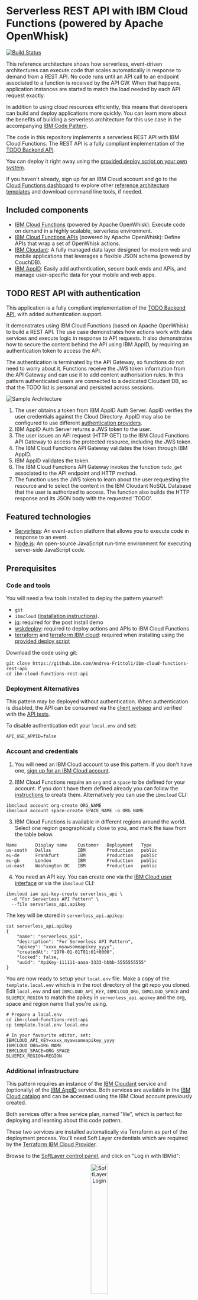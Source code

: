 # Serverless REST API with IBM Cloud Functions (powered by Apache OpenWhisk)

[![Build Status](https://travis.ibm.com/Andrea-Frittoli/ibm-cloud-functions-rest-api.svg?branch=master)](https://travis.ibm.com/Andrea-Frittoli/ibm-cloud-functions-rest-api)

This reference architecture shows how serverless, event-driven architectures can execute code that scales automatically in response to demand from a REST API. No code runs until an API call to an endpoint associated to a function is received by the API GW. When that happens, application instances are started to match the load needed by each API request exactly.

In addition to using cloud resources efficiently, this means that developers can build and deploy applications more quickly. You can learn more about the benefits of building a serverless architecture for this use case in the accompanying [IBM Code Pattern](https://developer.ibm.com/code/technologies/serverless/).

The code in this repository implements a serverless REST API with IBM Cloud Functions. The REST API is a fully compliant implementation of the [TODO Backend API](https://www.todobackend.com/).

You can deploy it right away using the [provided deploy script on your own system](#deploy-through-the-deployment-script).

If you haven't already, sign up for an IBM Cloud account and go to the [Cloud Functions dashboard](https://console.bluemix.net/openwhisk/) to explore other [reference architecture templates](https://github.com/topics/ibm-cloud-functions-refarch) and download command line tools, if needed.

## Included components

* [IBM Cloud Functions](https://console.ng.bluemix.net/openwhisk) (powered by Apache OpenWhisk): Execute code on demand in a highly scalable, serverless environment.
* [IBM Cloud Functions APIs](https://console.bluemix.net/openwhisk/apimanagement) (powered by Apache OpenWhisk): Define APIs that wrap a set of OpenWhisk actions.
* [IBM Cloudant](https://console.ng.bluemix.net/catalog/services/cloudant-nosql-db): A fully managed data layer designed for modern web and mobile applications that leverages a flexible JSON schema (powered by CouchDB).
* [IBM AppID](https://console.bluemix.net/catalog/services/appid): Easily add authentication, secure back ends and APIs, and manage user-specific data for your mobile and web apps.

## TODO REST API with authentication

This application is a fully compliant implementation of the [TODO Backend API](https://www.todobackend.com/), with added authentication support.

It demonstrates using IBM Cloud Functions (based on Apache OpenWhisk) to build a REST API. The use case demonstrates how actions work with data services and execute logic in response to API requests. It also demonstrates how to secure the content behind the API using IBM AppID, by requiring an authentication token to access the API.

The authentication is terminated by the API Gateway, so functions do not need to worry about it. Functions receive the JWS token information from the API Gateway and can use it to add content authorisation rules. In this pattern authenticated users are connected to a dedicated Cloudant DB, so that the TODO list is personal
and persisted across sessions.

![Sample Architecture](img/rest_api_flow.jpg)

1. The user obtains a token from IBM AppID Auth Server. AppID verifies the user credentials against the Cloud Directory. AppID may also be configured to use different [authentication providers](https://console.bluemix.net/docs/services/appid/manageidp.html#managing).
2. IBM AppID Auth Server returns a JWS token to the user.
3. The user issues an API request (HTTP GET) to the IBM Cloud Functions API Gateway to access the protected resource, including the JWS token.
4. The IBM Cloud Functions API Gateway validates the token through IBM AppID.
5. IBM AppID validates the token.
6. The IBM Cloud Functions API Gateway invokes the function `todo_get` associated to the API endpoint and HTTP method.
7. The function uses the JWS token to learn about the user requesting the resource and to select the content in the IBM Cloudant NoSQL Database that the user is authorized to access. The function also builds the HTTP response and its JSON body with the requested 'TODO'.

## Featured technologies

* [Serverless](https://www.ibm.com/cloud-computing/bluemix/openwhisk): An event-action platform that allows you to execute code in response to an event.
* [Node.js](https://nodejs.org/): An open-source JavaScript run-time environment for executing server-side JavaScript code.

## Prerequisites

### Code and tools

You will need a few tools installed to deploy the pattern yourself:
* `git`
* `ibmcloud` ([installation instructions](https://console.bluemix.net/docs/cli/reference/ibmcloud/download_cli.html#install_use)).
* [jq](https://stedolan.github.io/jq/download/): required for the post install demo
* [wskdeploy](https://github.com/apache/incubator-openwhisk-wskdeploy#downloading-released-binaries): required to deploy actions and APIs to IBM Cloud Functions
* [terraform](https://www.terraform.io/downloads.html) and [terraform IBM cloud](https://github.com/IBM-Cloud/terraform-provider-ibm/releases): required when installing using the [provided deploy script](#deploy-through-the-deployment-script)

Download the code using git:

```
git clone https://github.ibm.com/Andrea-Frittoli/ibm-cloud-functions-rest-api
cd ibm-cloud-functions-rest-api
```

### Deployment Alternatives

This pattern may be deployed without authentication. When authentication is disabled, the API can be consumed via the [client webapp](https://www.todobackend.com/client/index.html) and verified with the [API tests](https://www.todobackend.com/specs/index.html).

To disable authentication edit your `local.env` and set:

```
API_USE_APPID=false
```

### Account and credentials

1. You will need an IBM Cloud account to use this pattern. If you don't have one, [sign up for an IBM Cloud account](https://console.bluemix.net/registration/).

2. IBM Cloud Functions require an `org` and a `space` to be defined for your account. If you don't have them defined already you can follow the [instructions](https://console.bluemix.net/docs/account/orgs_spaces.html#orgsspacesusers) to create them. Alternatively you can use the `ibmcloud` CLI:

```
ibmcloud account org-create ORG_NAME
ibmcloud account space-create SPACE_NAME -o ORG_NAME
```

3. IBM Cloud Functions is available in different regions around the world. Select one region geographically close to you, and mark the `Name` from the table below.

```
Name       Display name    Customer   Deployment   Type
us-south   Dallas          IBM        Production   public
eu-de      Frankfurt       IBM        Production   public
eu-gb      London          IBM        Production   public
us-east    Washington DC   IBM        Production   public
```

4. You need an API key. You can create one via the [IBM Cloud user interface](https://console.bluemix.net/iam/#/apikeys) or via the `ibmcloud` CLI:

```
ibmcloud iam api-key-create serverless_api \
  -d "For Serverless API Pattern" \
  --file serverless_api.apikey
```

The key will be stored in `serverless_api.apikey`:

```
cat serverless_api.apikey
{
	"name": "serverless_api",
	"description": "For Serverless API Pattern",
	"apikey": "xxxx_myawsomeapikey_yyyy",
	"createdAt": "1970-01-01T01:01+0000",
	"locked": false,
	"uuid": "ApiKey-111111-aaaa-3333-bbbb-5555555555"
}
```

You are now ready to setup your `local.env` file. Make a copy of the `template.local.env` which is in the root directory of the git repo you cloned.
Edit `local.env` and set `IBMCLOUD_API_KEY`, `IBMCLOUD_ORG`, `IBMCLOUD_SPACE` and `BLUEMIX_REGION` to match the apikey in `serverless_api.apikey` and the org, space and region name that you're using.

```
# Prepare a local.env
cd ibm-cloud-functions-rest-api
cp template.local.env local.env

# In your favourite editor, set:
IBMCLOUD_API_KEY=xxxx_myawsomeapikey_yyyy
IBMCLOUD_ORG=ORG_NAME
IBMCLOUD_SPACE=ORG_SPACE
BLUEMIX_REGION=REGION
```

### Additional infrastructure

This pattern requires an instance of the [IBM Cloudant](https://console.ng.bluemix.net/catalog/services/cloudant-nosql-db) service and (optionally) of the [IBM AppID](https://console.bluemix.net/catalog/services/appid) service.
Both services are available in the [IBM Cloud catalog](https://console.bluemix.net/catalog/) and can be accessed using the IBM Cloud account previously created.

Both services offer a free service plan, named "lite", which is perfect for deploying and learning about this code pattern.

These two services are installed automatically via Terraform as part of the deployment process. You'll need Soft Layer credentials which are required by the [Terraform IBM Cloud Provider](https://ibm-cloud.github.io/tf-ibm-docs/).

Browse to the [SoftLayer control panel](https://control.softlayer.com/), and click on "Log in with IBMid":

<p align="center">
  <img width="30%" src="img/sl_login.png" alt="SoftLayer Login">
</p>

Select "Account", "Users", "User List" from the menu:

<p align="center">
  <img width="30%" src="img/account_menu.png" alt="SoftLayer Account Menu">
</p>

Click on the "generate" link under "API KEY":

<p align="center">
  <img width="30%" src="img/generate_api_key.png" alt="SoftLayer Generate Api Key">
</p>

And finally click on the "view" link under "API KEY". It will prompt a text formatted as follows:

```
API Key for <softlayer username>

<softlayer api key>
```

Add the following settings to your `local.env`:

```
PROVISION_INFRASTRUCTURE=true
SL_USERNAME=<softlayer username>
SL_API_KEY=<softlayer api key>
```

Only one instance per account of IBM Cloudant and IBM AppID may use the "lite" service plan. If you need to use the payed-for service plan, you can do so by appending the following settings to your `local.env`.

*WARNING! You may incur charges when using the payed-for service plan*.

```
IBMCLOUD_APPID_PLAN="Graduated tier"
IBMCLOUD_CLOUDANT_PLAN=Standard
```

## Deploy through the deployment script

This approach deploys the entire code pattern with one script.
The script uses `terraform` to provision the required infrastructure, and it invokes `wskdeploy` to deploy IBM Cloud Functions and APIs.

### Deployment

To use the deployment script change directory to the root of the cloned git repo:

```bash
# Run the installer
./deploy.sh --install
```

The deployment script outputs the highlights of the deployment process on the console. More details are available in the `deploy.log` log file. A correct output will look like:

```
Full install output in /git/github.ibm.com/Andrea-Frittoli/ibm-cloud-functions-rest-api/deploy.log
Logging in to IBM cloud
Provisioning Terraform managed infrastructure
Provisioning Functions and APIs
All done

ok: APIs
Action                              Verb  API Name  URL
/ORG_NAME_ORG_SPACE/todo_package/get_todo    get      todos  https://<base_endpoint>/gws/apigateway/api/<id>/v1/todo
/ORG_NAME_ORG_SPACE/todo_package/post_todo   post     todos  https://<base_endpoint>/gws/apigateway/api/<id>/v1/todo
/ORG_NAME_ORG_SPACE/todo_package/delete_todo delete   todos  https://<base_endpoint>/gws/apigateway/api/<id>/v1/todo
/ORG_NAME_ORG_SPACE/todo_package/patch_todo  patch    todos  https://<base_endpoint>/gws/apigateway/api/<id>/v1/todo
```

### Verification

Once the service is deployed, it can be verified using the deploy script in demo mode:

```bash
# Run the installer
./deploy.sh --demo
```

A successful output will look like:

```
Logging in to IBM cloud
Provision a user in the cloud directory
Get a token from the demo user
Post a TODO
{
  "title": "Run the demo",
  "completed": false,
  "url": "https://<endpoint>/gws/apigateway/api/<id>/v1/todo/0e6a11c0223ca15940f37795deefc829"
}
Post a TODO
{
  "title": "Like this pattern",
  "completed": false,
  "url": "https://<endpoint>/gws/apigateway/api/<id>/v1/todo/ff3e0a79b8d2f1ad4d1e95e7f318ccce"
}
List all TODOs
[
  {
    "title": "Run the demo",
    "completed": false,
    "url": "https://<endpoint>/gws/apigateway/api/<id>/v1/todo//0e6a11c0223ca15940f37795deefc829"
  },
  {
    "title": "Like this pattern",
    "completed": false,
    "url": "https://<endpoint>/gws/apigateway/api/<id>/v1/todo//ff3e0a79b8d2f1ad4d1e95e7f318ccce"
  }
]
Delete all TODOs
{}
```

### Undeployment

```bash
./deploy.sh --uninstall
```

## License

[Apache 2.0](LICENSE)
